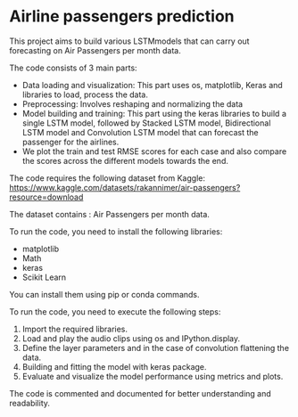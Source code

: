 # Airline passengers prediction

This project aims to build various LSTMmodels that can carry out forecasting on Air Passengers per month data.

The code consists of 3 main parts:

- Data loading and visualization: This part uses os, matplotlib, Keras and  libraries to load, process the data. 
- Preprocessing: Involves reshaping and normalizing the data 
- Model building and training: This part using the keras libraries to build a single LSTM model, followed by Stacked LSTM model, Bidirectional LSTM model and Convolution LSTM model that can forecast the passenger for the airlines. 
- We plot the train and test RMSE scores for each case and also compare the scores across the different models towards the end. 

The code requires the following dataset from Kaggle: https://www.kaggle.com/datasets/rakannimer/air-passengers?resource=download

The dataset contains :  Air Passengers per month data.

To run the code, you need to install the following libraries:

- matplotlib
- Math 
- keras
- Scikit Learn 

You can install them using pip or conda commands.

To run the code, you need to execute the following steps:

1. Import the required libraries.
2. Load and play the audio clips using os and IPython.display.
3. Define the layer parameters and in the case of convolution flattening the data.
4. Building and fitting the model with keras package.
5. Evaluate and visualize the model performance using metrics and plots.

The code is commented and documented for better understanding and readability.